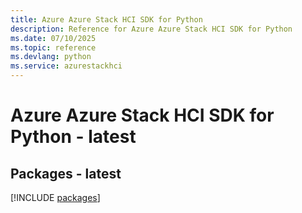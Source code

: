 ```yaml
---
title: Azure Azure Stack HCI SDK for Python
description: Reference for Azure Azure Stack HCI SDK for Python
ms.date: 07/10/2025
ms.topic: reference
ms.devlang: python
ms.service: azurestackhci
---
```

# Azure Azure Stack HCI SDK for Python - latest
## Packages - latest
[!INCLUDE [packages](azure-stack-hci-index.md)]